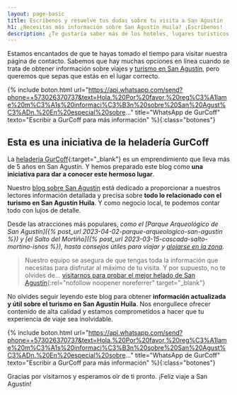 ```yaml
---
layout: page-basic
title: Escríbenos y resuelve tus dudas sobre tu visita a San Agustín
h1: ¿Necesitas más información sobre San Agustín Huila? ¡Escríbenos!
description: ¿Te gustaría saber más de los hoteles, lugares turísticos y paquetes en San Agustín Huila? Escríbenos.
---
```

Estamos encantados de que te hayas tomado el tiempo para visitar nuestra página de contacto. Sabemos que hay muchas opciones en línea cuando se trata de obtener información sobre viajes y [turismo en San Agustín]({{'turismo-san-agustin'|relative_url}}), pero queremos que sepas que estás en el lugar correcto.

{% include boton.html url="https://api.whatsapp.com/send?phone=+573026370737&text=Hola.%20Por%20favor,%20reg%C3%A1lame%20m%C3%A1s%20informaci%C3%B3n%20sobre%20San%20Agust%C3%ADn.%20En%20especial%20sobre..." title="WhatsApp de GurCoff" texto="Escribir a GurCoff para más información" %}{:class="botones"}

## Esta es una iniciativa de la heladería GurCoff

La [heladería GurCoff](https://gurcoff.com){:target="_blank"} es un emprendimiento que lleva más de 5 años en San Agustín. Y hemos preparado este blog como **una iniciativa para dar a conocer este hermoso lugar**.

Nuestro [blog sobre San Agustín]({{site.baseurl}}) está dedicado a proporcionar a nuestros lectores información detallada y precisa sobre **todo lo relacionado con el turismo en San Agustín Huila**. Y como negocio local, te podemos contar todo con lujos de detalle.

Desde las atracciones más populares, *como el [Parque Arqueológico de San Agustín]({% post_url 2023-04-02-parque-arqueologico-san-agustin %}) y [el Salto del Mortiño]({% post_url 2023-03-15-cascada-salto-mortino-isnos %}), hasta consejos útiles para viajar y [alojarse en la zona]({{'hoteles-san-agustin'|relative_url}})*.

>Nuestro equipo se asegura de que tengas toda la información que necesitas para disfrutar al máximo de tu visita. Y por supuesto, no te olvides de... [visitarnos para probar el mejor helado de San Agustín](https://maps.app.goo.gl/4znwGA16fvHvrnYi6){:rel="nofollow noopener noreferrer" target="_blank"}

No olvides seguir leyendo este blog para obtener **información actualizada y útil sobre el turismo en San Agustín Huila**. Nos enorgullece ofrecer contenido de alta calidad y estamos comprometidos a hacer que tu experiencia de viaje sea inolvidable.

{% include boton.html url="https://api.whatsapp.com/send?phone=+573026370737&text=Hola.%20Por%20favor,%20reg%C3%A1lame%20m%C3%A1s%20informaci%C3%B3n%20sobre%20San%20Agust%C3%ADn.%20En%20especial%20sobre..." title="WhatsApp de GurCoff" texto="Escribir a GurCoff para más información" %}{:class="botones"}

Gracias por visitarnos y esperamos oír de ti pronto. ¡Feliz viaje a San Agustín!
